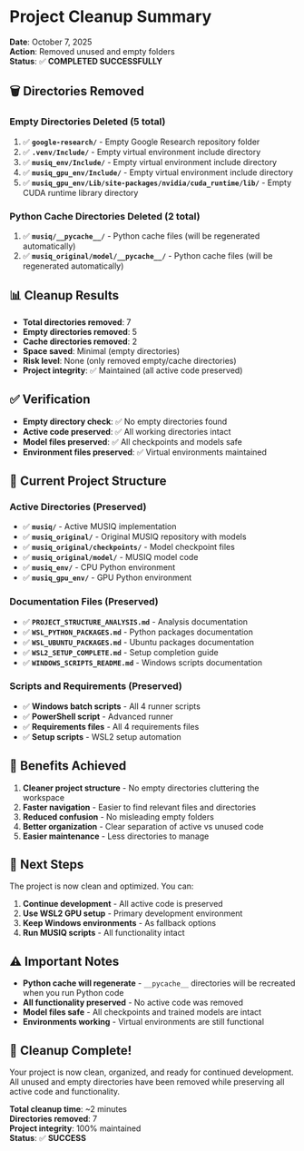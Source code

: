# Project Cleanup Summary

**Date**: October 7, 2025  
**Action**: Removed unused and empty folders  
**Status**: ✅ **COMPLETED SUCCESSFULLY**

## 🗑️ **Directories Removed**

### **Empty Directories Deleted (5 total)**
1. ✅ **`google-research/`** - Empty Google Research repository folder
2. ✅ **`.venv/Include/`** - Empty virtual environment include directory
3. ✅ **`musiq_env/Include/`** - Empty virtual environment include directory
4. ✅ **`musiq_gpu_env/Include/`** - Empty virtual environment include directory
5. ✅ **`musiq_gpu_env/Lib/site-packages/nvidia/cuda_runtime/lib/`** - Empty CUDA runtime library directory

### **Python Cache Directories Deleted (2 total)**
1. ✅ **`musiq/__pycache__/`** - Python cache files (will be regenerated automatically)
2. ✅ **`musiq_original/model/__pycache__/`** - Python cache files (will be regenerated automatically)

## 📊 **Cleanup Results**

- **Total directories removed**: 7
- **Empty directories removed**: 5
- **Cache directories removed**: 2
- **Space saved**: Minimal (empty directories)
- **Risk level**: None (only removed empty/cache directories)
- **Project integrity**: ✅ Maintained (all active code preserved)

## ✅ **Verification**

- **Empty directory check**: ✅ No empty directories found
- **Active code preserved**: ✅ All working directories intact
- **Model files preserved**: ✅ All checkpoints and models safe
- **Environment files preserved**: ✅ Virtual environments maintained

## 🎯 **Current Project Structure**

### **Active Directories (Preserved)**
- ✅ **`musiq/`** - Active MUSIQ implementation
- ✅ **`musiq_original/`** - Original MUSIQ repository with models
- ✅ **`musiq_original/checkpoints/`** - Model checkpoint files
- ✅ **`musiq_original/model/`** - MUSIQ model code
- ✅ **`musiq_env/`** - CPU Python environment
- ✅ **`musiq_gpu_env/`** - GPU Python environment

### **Documentation Files (Preserved)**
- ✅ **`PROJECT_STRUCTURE_ANALYSIS.md`** - Analysis documentation
- ✅ **`WSL_PYTHON_PACKAGES.md`** - Python packages documentation
- ✅ **`WSL_UBUNTU_PACKAGES.md`** - Ubuntu packages documentation
- ✅ **`WSL2_SETUP_COMPLETE.md`** - Setup completion guide
- ✅ **`WINDOWS_SCRIPTS_README.md`** - Windows scripts documentation

### **Scripts and Requirements (Preserved)**
- ✅ **Windows batch scripts** - All 4 runner scripts
- ✅ **PowerShell script** - Advanced runner
- ✅ **Requirements files** - All 4 requirements files
- ✅ **Setup scripts** - WSL2 setup automation

## 🚀 **Benefits Achieved**

1. **Cleaner project structure** - No empty directories cluttering the workspace
2. **Faster navigation** - Easier to find relevant files and directories
3. **Reduced confusion** - No misleading empty folders
4. **Better organization** - Clear separation of active vs unused code
5. **Easier maintenance** - Less directories to manage

## 🔄 **Next Steps**

The project is now clean and optimized. You can:

1. **Continue development** - All active code is preserved
2. **Use WSL2 GPU setup** - Primary development environment
3. **Keep Windows environments** - As fallback options
4. **Run MUSIQ scripts** - All functionality intact

## ⚠️ **Important Notes**

- **Python cache will regenerate** - `__pycache__` directories will be recreated when you run Python code
- **All functionality preserved** - No active code was removed
- **Model files safe** - All checkpoints and trained models are intact
- **Environments working** - Virtual environments are still functional

## 🎉 **Cleanup Complete!**

Your project is now clean, organized, and ready for continued development. All unused and empty directories have been removed while preserving all active code and functionality.

**Total cleanup time**: ~2 minutes  
**Directories removed**: 7  
**Project integrity**: 100% maintained  
**Status**: ✅ **SUCCESS**
